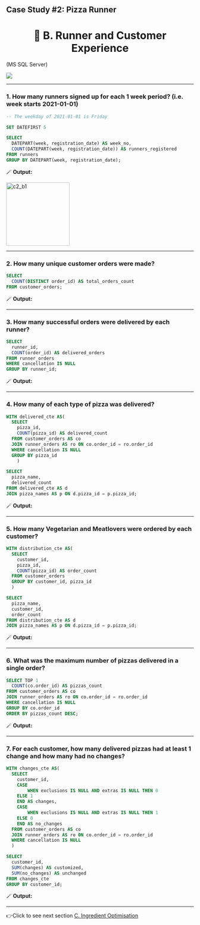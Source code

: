 ##  Case Study #2: Pizza Runner 
<h1 align='center'> 👥 B. Runner and Customer Experience </h1>
(MS SQL Server)

![](https://giphy.com/gifs/grass-grow-z2Wd0Fvm75L2)

<hr>

### 1. How many runners signed up for each 1 week period? (i.e. week starts 2021-01-01)
```sql
-- The weekday of 2021-01-01 is Friday

SET DATEFIRST 5

SELECT
  DATEPART(week, registration_date) AS week_no,
  COUNT(DATEPART(week, registration_date)) AS runners_registered
FROM runners
GROUP BY DATEPART(week, registration_date);
```
   🪄 **Output:**

<img width="170" alt="c2_b1" src="https://user-images.githubusercontent.com/122411152/213526095-a4cd2289-44af-41e1-a526-19c25105e668.png">

<hr>

### 2. How many unique customer orders were made?
```sql
SELECT
  COUNT(DISTINCT order_id) AS total_orders_count
FROM customer_orders;
```
   🪄 **Output:**
   


<hr>

### 3. How many successful orders were delivered by each runner?
```sql
SELECT
  runner_id,
  COUNT(order_id) AS delivered_orders
FROM runner_orders
WHERE cancellation IS NULL
GROUP BY runner_id;
```
   🪄 **Output:**
   


<hr>

### 4. How many of each type of pizza was delivered?
```sql
WITH delivered_cte AS(
  SELECT
    pizza_id,
    COUNT(pizza_id) AS delivered_count
  FROM customer_orders AS co
  JOIN runner_orders AS ro ON co.order_id = ro.order_id
  WHERE cancellation IS NULL
  GROUP BY pizza_id
	)

SELECT
  pizza_name,
  delivered_count
FROM delivered_cte AS d
JOIN pizza_names AS p ON d.pizza_id = p.pizza_id;
```
   🪄 **Output:**
   


<hr>

### 5. How many Vegetarian and Meatlovers were ordered by each customer?
```sql
WITH distribution_cte AS(
  SELECT
    customer_id,
    pizza_id,
    COUNT(pizza_id) AS order_count
  FROM customer_orders
  GROUP BY customer_id, pizza_id
  )

SELECT
  pizza_name,
  customer_id,
  order_count
FROM distribution_cte AS d
JOIN pizza_names AS p ON d.pizza_id = p.pizza_id;
```
   🪄 **Output:**
   


<hr>

### 6. What was the maximum number of pizzas delivered in a single order?
```sql
SELECT TOP 1
  COUNT(co.order_id) AS pizzas_count
FROM customer_orders AS co
JOIN runner_orders AS ro ON co.order_id = ro.order_id
WHERE cancellation IS NULL
GROUP BY co.order_id 
ORDER BY pizzas_count DESC;
```
   🪄 **Output:**
   


<hr>

### 7. For each customer, how many delivered pizzas had at least 1 change and how many had no changes?
```sql
WITH changes_cte AS(
  SELECT
    customer_id,
    CASE
    	WHEN exclusions IS NULL AND extras IS NULL THEN 0
	ELSE 1
    END AS changes,
    CASE
    	WHEN exclusions IS NULL AND extras IS NULL THEN 1
	ELSE 0
    END AS no_changes
  FROM customer_orders AS co
  JOIN runner_orders AS ro ON co.order_id = ro.order_id
  WHERE cancellation IS NULL
  )

SELECT
  customer_id,
  SUM(changes) AS customized,
  SUM(no_changes) AS unchanged
FROM changes_cte
GROUP BY customer_id;
```
   🪄 **Output:**
   


<hr>

👉Click to see next section [C. Ingredient Optimisation ](Bonus_questions_solutions.md)
